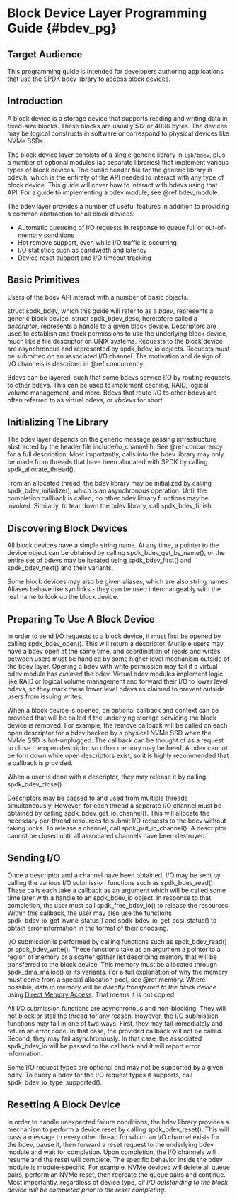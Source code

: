 # Block Device Layer Programming Guide {#bdev_pg}

## Target Audience

This programming guide is intended for developers authoring applications that
use the SPDK bdev library to access block devices.

## Introduction

A block device is a storage device that supports reading and writing data in
fixed-size blocks. These blocks are usually 512 or 4096 bytes. The
devices may be logical constructs in software or correspond to physical
devices like NVMe SSDs.

The block device layer consists of a single generic library in `lib/bdev`,
plus a number of optional modules (as separate libraries) that implement
various types of block devices. The public header file for the generic library
is bdev.h, which is the entirety of the API needed to interact with any type
of block device. This guide will cover how to interact with bdevs using that
API. For a guide to implementing a bdev module, see @ref bdev_module.

The bdev layer provides a number of useful features in addition to providing a
common abstraction for all block devices:

- Automatic queueing of I/O requests in response to queue full or out-of-memory conditions
- Hot remove support, even while I/O traffic is occurring.
- I/O statistics such as bandwidth and latency
- Device reset support and I/O timeout tracking

## Basic Primitives

Users of the bdev API interact with a number of basic objects.

struct spdk_bdev, which this guide will refer to as a *bdev*, represents a
generic block device. struct spdk_bdev_desc, heretofore called a *descriptor*,
represents a handle to a given block device. Descriptors are used to establish
and track permissions to use the underlying block device, much like a file
descriptor on UNIX systems. Requests to the block device are asynchronous and
represented by spdk_bdev_io objects. Requests must be submitted on an
associated I/O channel. The motivation and design of I/O channels is described
in @ref concurrency.

Bdevs can be layered, such that some bdevs service I/O by routing requests to
other bdevs. This can be used to implement caching, RAID, logical volume
management, and more. Bdevs that route I/O to other bdevs are often referred
to as virtual bdevs, or *vbdevs* for short.

## Initializing The Library

The bdev layer depends on the generic message passing infrastructure
abstracted by the header file include/io_channel.h. See @ref concurrency for a
full description. Most importantly, calls into the bdev library may only be
made from threads that have been allocated with SPDK by calling
spdk_allocate_thread().

From an allocated thread, the bdev library may be initialized by calling
spdk_bdev_initialize(), which is an asynchronous operation. Until the completion
callback is called, no other bdev library functions may be invoked. Similarly,
to tear down the bdev library, call spdk_bdev_finish.

## Discovering Block Devices

All block devices have a simple string name. At any time, a pointer to the
device object can be obtained by calling spdk_bdev_get_by_name(), or the entire
set of bdevs may be iterated using spdk_bdev_first() and spdk_bdev_next() and
their variants.

Some block devices may also be given aliases, which are also string names.
Aliases behave like symlinks - they can be used interchangeably with the real
name to look up the block device.

## Preparing To Use A Block Device

In order to send I/O requests to a block device, it must first be opened by
calling spdk_bdev_open(). This will return a descriptor. Multiple users may have
a bdev open at the same time, and coordination of reads and writes between
users must be handled by some higher level mechanism outside of the bdev
layer. Opening a bdev with write permission may fail if a virtual bdev module
has *claimed* the bdev. Virtual bdev modules implement logic like RAID or
logical volume management and forward their I/O to lower level bdevs, so they
mark these lower level bdevs as claimed to prevent outside users from issuing
writes.

When a block device is opened, an optional callback and context can be
provided that will be called if the underlying storage servicing the block
device is removed. For example, the remove callback will be called on each
open descriptor for a bdev backed by a physical NVMe SSD when the NVMe SSD is
hot-unplugged. The callback can be thought of as a request to close the open
descriptor so other memory may be freed. A bdev cannot be torn down while open
descriptors exist, so it is highly recommended that a callback is provided.

When a user is done with a descriptor, they may release it by calling
spdk_bdev_close().

Descriptors may be passed to and used from multiple threads simultaneously.
However, for each thread a separate I/O channel must be obtained by calling
spdk_bdev_get_io_channel(). This will allocate the necessary per-thread
resources to submit I/O requests to the bdev without taking locks. To release
a channel, call spdk_put_io_channel(). A descriptor cannot be closed until
all associated channels have been destroyed.

## Sending I/O

Once a descriptor and a channel have been obtained, I/O may be sent by calling
the various I/O submission functions such as spdk_bdev_read(). These calls each
take a callback as an argument which will be called some time later with a
handle to an spdk_bdev_io object. In response to that completion, the user
must call spdk_free_bdev_io() to release the resources. Within this callback,
the user may also use the functions spdk_bdev_io_get_nvme_status() and
spdk_bdev_io_get_scsi_status() to obtain error information in the format of
their choosing.

I/O submission is performed by calling functions such as spdk_bdev_read() or
spdk_bdev_write(). These functions take as an argument a pointer to a region of
memory or a scatter gather list describing memory that will be transferred to
the block device. This memory must be allocated through spdk_dma_malloc() or
its variants. For a full explanation of why the memory must come from a
special allocation pool, see @ref memory. Where possible, data in memory will
be *directly transferred to the block device* using
[Direct Memory Access](https://en.wikipedia.org/wiki/Direct_memory_access).
That means it is not copied.

All I/O submission functions are asynchronous and non-blocking. They will not
block or stall the thread for any reason. However, the I/O submission
functions may fail in one of two ways. First, they may fail immediately and
return an error code. In that case, the provided callback will not be called.
Second, they may fail asynchronously. In that case, the associated
spdk_bdev_io will be passed to the callback and it will report error
information.

Some I/O request types are optional and may not be supported by a given bdev.
To query a bdev for the I/O request types it supports, call
spdk_bdev_io_type_supported().

## Resetting A Block Device

In order to handle unexpected failure conditions, the bdev library provides a
mechanism to perform a device reset by calling spdk_bdev_reset(). This will pass
a message to every other thread for which an I/O channel exists for the bdev,
pause it, then forward a reset request to the underlying bdev module and wait
for completion. Upon completion, the I/O channels will resume and the reset
will complete. The specific behavior inside the bdev module is
module-specific. For example, NVMe devices will delete all queue pairs,
perform an NVMe reset, then recreate the queue pairs and continue. Most
importantly, regardless of device type, *all I/O outstanding to the block
device will be completed prior to the reset completing.*
